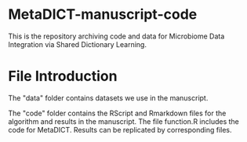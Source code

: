 # MetaDICT-manuscript-code
This is the repository archiving code and data for Microbiome Data Integration via Shared Dictionary Learning.

# File Introduction
The "data" folder contains datasets we use in the manuscript.

The "code" folder contains the RScript and Rmarkdown files for the algorithm and results in the manuscript. 
The file function.R includes the code for MetaDICT. Results can be replicated by corresponding files.
